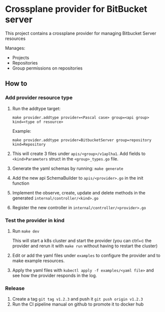 # Crossplane provider for BitBucket server 

This project contains a crossplane provider for managing Bitbucket Server resources

Manages: 

- Projects
- Repositories
- Group permissions on repositories

## How to

### Add provider resource type

1. Run the addtype target:

    `make provider.addtype provider=<Pascal case> group=<api group> kind=<type of resource>`

    Example:

    `make provider.addtype provider=BitbucketServer group=repository kind=Repository`
2. This will create 3 files under `apis/<group>/v1aplha1`. Add fields to `<kind>Parameters` struct in the `<group>_types.go` file.
3. Generate the yaml schemas by running: `make generate`
4. Add the new api SchemaBuilder to `apis/<provider>.go` in the init function
5. Implement the observe, create, update and delete methods in the generated `internal/controller/<kind>.go`
6. Register the new controller in `internal/controller/<provider>.go`

### Test the provider in kind

1. Run `make dev` 
   
   This will start a k8s cluster and start the provider (you can ctrl+c the provider and rerun it with `make run` without having to restart the cluster)
2. Edit or add the yaml files under `examples` to configure the provider and to make example resources.
3. Apply the yaml files with `kubectl apply -f examples/<yaml file>` and see how the provider responds in the log.

### Release

1. Create a tag `git tag v1.2.3` and push it `git push origin v1.2.3`
2. Run the CI pipeline manual on github to promote it to docker hub
